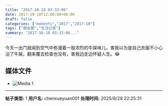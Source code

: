 ```yaml
---
title: "2017-10-18 03:33:06"
date: 2017-10-18T12:00:00+08:00
draft: false
categories: ["moments","2017","2017-10"]
tags: ["朋友圈","生活记录"]
summary: "2017-10-18 03:33:06..."
---
```


今天一出门就闻到空气中弥漫着一股浓烈的牛屎味儿，害我以为是自己衣服不小心沾了牛屎。翻来覆去检查也没有，害我边走边怀疑人生。😂

## 媒体文件

- ![Media 1](/Moments/photos/2017-10-18/201710180333060.jpg)

---

**帖子类型:** 1
**用户名:** chenxueyuan001
**处理时间:** 2025/8/28 22:25:31